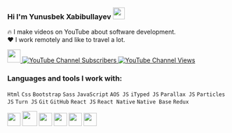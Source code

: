 ### Hi I'm Yunusbek Xabibullayev <img src="https://media.giphy.com/media/hvRJCLFzcasrR4ia7z/giphy.gif" width="27px">

🔥 I make videos on YouTube about software development.<br />
❤️ I work remotely and like to travel a lot.

<a href="https://www.youtube.com/@Yunusjon_vlogs/videos" rel="nofollow">
    <img src="https://camo.githubusercontent.com/508aaf5f8583bd1a8e080f224b9cde5a017554eae8b5c318d936a6188f3c3c74/68747470733a2f2f7777772e6672656569636f6e73706e672e636f6d2f7468756d62732f796f75747562652d6c6f676f2d706e672f68642d796f75747562652d6c6f676f2d706e672d7472616e73706172656e742d6261636b67726f756e642d32302e706e67" width="30px" data-canonical-src="https://www.freeiconspng.com/thumbs/youtube-logo-png/hd-youtube-logo-png-transparent-background-20.png" style="max-width: 100%;">
    <img alt="YouTube Channel Subscribers" src="https://camo.githubusercontent.com/8562105fdc8ee39c44f5203b53d3a96b776a5e8f4f78dd704c4762969ab555bf/68747470733a2f2f696d672e736869656c64732e696f2f796f75747562652f6368616e6e656c2f73756273637269626572732f554331496a6749394966356861335967735f3167536b76773f7374796c653d666f722d7468652d6261646765" data-canonical-src="https://img.shields.io/youtube/channel/subscribers/UC1IjgI9If5ha3Ygs_1gSkvw?style=for-the-badge" style="max-width: 100%;">
    <img alt="YouTube Channel Views" src="https://camo.githubusercontent.com/631c93c4d4b89706a5f9af20b57742fb739630e4ce24fc8e60cec182808cf7ae/68747470733a2f2f696d672e736869656c64732e696f2f796f75747562652f6368616e6e656c2f76696577732f554331496a6749394966356861335967735f3167536b76773f7374796c653d666f722d7468652d6261646765" data-canonical-src="https://img.shields.io/youtube/channel/views/UC1IjgI9If5ha3Ygs_1gSkvw?style=for-the-badge" style="max-width: 100%;">
</a>

<br />

### Languages and tools I work with:

<div dir="auto">  
  <code>Html</code>
  <code>Css</code>
  <code>Bootstrap</code>
  <code>Sass</code>
  <code>JavaScript</code>
  <code>AOS JS</code>
  <code>iTyped JS</code>
  <code>Parallax JS</code>
  <code>Particles JS</code>
  <code>Turn JS</code>
  <code>Git</code>
  <code>GitHub</code>
  <code>React JS</code>
  <code>React Native</code>
  <code>Native Base</code>
  <code>Redux</code>
</div>

<p dir="auto"><code><a target="_blank" rel="noopener noreferrer nofollow" href="https://camo.githubusercontent.com/3d40cb2db7ec7ab11eba4a2c48287088798254ba01deee1a9d45e3903e84dfdc/68747470733a2f2f63646e2d69636f6e732d706e672e666c617469636f6e2e636f6d2f3531322f3733322f3733323231322e706e67"><img src="https://camo.githubusercontent.com/3d40cb2db7ec7ab11eba4a2c48287088798254ba01deee1a9d45e3903e84dfdc/68747470733a2f2f63646e2d69636f6e732d706e672e666c617469636f6e2e636f6d2f3531322f3733322f3733323231322e706e67" width="30px" data-canonical-src="https://cdn-icons-png.flaticon.com/512/732/732212.png" style="max-width: 100%;"></a></code>
<code><a target="_blank" rel="noopener noreferrer nofollow" href="https://camo.githubusercontent.com/ab76cf33c1f19fa8ee8c301d48da09dbaf18d71e43dcb958d4ffb3e97a91d3e8/68747470733a2f2f63646e2e66726565626965737570706c792e636f6d2f6c6f676f732f6c617267652f32782f637373332d6c6f676f2d706e672d7472616e73706172656e742e706e67"><img src="https://camo.githubusercontent.com/ab76cf33c1f19fa8ee8c301d48da09dbaf18d71e43dcb958d4ffb3e97a91d3e8/68747470733a2f2f63646e2e66726565626965737570706c792e636f6d2f6c6f676f732f6c617267652f32782f637373332d6c6f676f2d706e672d7472616e73706172656e742e706e67" width="34px" data-canonical-src="https://cdn.freebiesupply.com/logos/large/2x/css3-logo-png-transparent.png" style="max-width: 100%;"></a></code>
<code><a target="_blank" rel="noopener noreferrer nofollow" href="https://camo.githubusercontent.com/5a3e9f617a51fa1e3885992f840d4f1097e188a6686338232c5958e380df554e/68747470733a2f2f63646e2d69636f6e732d706e672e666c617469636f6e2e636f6d2f3531322f353936382f353936383637322e706e67"><img src="https://camo.githubusercontent.com/5a3e9f617a51fa1e3885992f840d4f1097e188a6686338232c5958e380df554e/68747470733a2f2f63646e2d69636f6e732d706e672e666c617469636f6e2e636f6d2f3531322f353936382f353936383637322e706e67" width="30px" data-canonical-src="https://cdn-icons-png.flaticon.com/512/5968/5968672.png" style="max-width: 100%;"></a></code>
<code><a target="_blank" rel="noopener noreferrer nofollow" href="https://camo.githubusercontent.com/f6a7502e8bc3bb9c391cf2a343e213b6edea3c27e91cc4cd50663f5017efa5eb/68747470733a2f2f63646e2e66726565626965737570706c792e636f6d2f6c6f676f732f7468756d62732f32782f736173732d312d6c6f676f2e706e67"><img src="https://camo.githubusercontent.com/f6a7502e8bc3bb9c391cf2a343e213b6edea3c27e91cc4cd50663f5017efa5eb/68747470733a2f2f63646e2e66726565626965737570706c792e636f6d2f6c6f676f732f7468756d62732f32782f736173732d312d6c6f676f2e706e67" width="30px" data-canonical-src="https://cdn.freebiesupply.com/logos/thumbs/2x/sass-1-logo.png" style="max-width: 100%;"></a></code>
<code><a target="_blank" rel="noopener noreferrer nofollow" href="https://camo.githubusercontent.com/31e362bc613a4ce15d2295956a553073d280600ac3394d63eab7433161868d94/68747470733a2f2f6272616e64736c6f676f732e636f6d2f77702d636f6e74656e742f75706c6f6164732f696d616765732f6c617267652f6a6176617363726970742d6c6f676f2e706e67"><img src="https://camo.githubusercontent.com/31e362bc613a4ce15d2295956a553073d280600ac3394d63eab7433161868d94/68747470733a2f2f6272616e64736c6f676f732e636f6d2f77702d636f6e74656e742f75706c6f6164732f696d616765732f6c617267652f6a6176617363726970742d6c6f676f2e706e67" width="30px" data-canonical-src="https://brandslogos.com/wp-content/uploads/images/large/javascript-logo.png" style="max-width: 100%;"></a></code>
<code><a target="_blank" rel="noopener noreferrer nofollow" href="https://camo.githubusercontent.com/31e362bc613a4ce15d2295956a553073d280600ac3394d63eab7433161868d94/68747470733a2f2f6272616e64736c6f676f732e636f6d2f77702d636f6e74656e742f75706c6f6164732f696d616765732f6c617267652f6a6176617363726970742d6c6f676f2e706e67"><img src="https://brandslogos.com/wp-content/uploads/images/large/react-logo.png" width="30px" data-canonical-src="https://brandslogos.com/wp-content/uploads/images/large/react-logo.png" style="max-width: 100%;"></a>
         </p>
    
